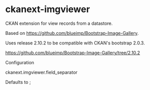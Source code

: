 ckanext-imgviewer
===============

CKAN extension for view records from a datastore.

Based on https://github.com/blueimp/Bootstrap-Image-Gallery.

Uses release 2.10.2 to be compatible with CKAN's bootstrap 2.0.3.

https://github.com/blueimp/Bootstrap-Image-Gallery/tree/2.10.2


Configuration

ckanext.imgviewer.field_separator

Defaults to ;

